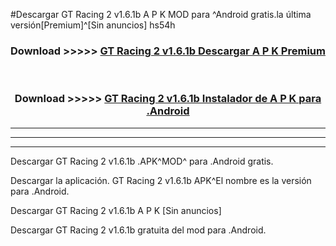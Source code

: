 #Descargar GT Racing 2 v1.6.1b A P K MOD para ^Android gratis.la última versión[Premium]^[Sin anuncios] hs54h



<div align="center">
<h3>Download >>>>> <a href="https://es-web.web.app/?es= GT Racing 2 v1.6.1b">GT Racing 2 v1.6.1b Descargar A P K Premium</a></h3><br>

<h3>Download >>>>> <a href="https://es-web.web.app/?es= GT Racing 2 v1.6.1b">GT Racing 2 v1.6.1b Instalador de A P K para .Android</a></h3>
</div>


----------------------------------------------------------

----------------------------------------------------------

----------------------------------------------------------

Descargar GT Racing 2 v1.6.1b .APK^MOD^ para .Android gratis.

Descargar la aplicación. GT Racing 2 v1.6.1b APK^El nombre es la versión para .Android.

Descargar GT Racing 2 v1.6.1b A P K [Sin anuncios]

Descargar GT Racing 2 v1.6.1b gratuita del mod para .Android.